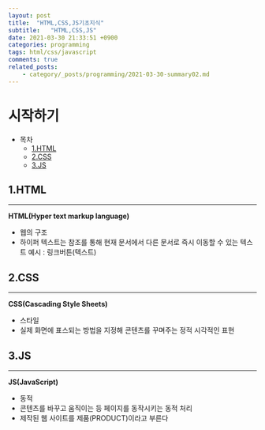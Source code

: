 ```yaml
---
layout: post
title:  "HTML,CSS,JS기초지식"
subtitle:   "HTML,CSS,JS"
date: 2021-03-30 21:33:51 +0900
categories: programming
tags: html/css/javascript
comments: true
related_posts:
    - category/_posts/programming/2021-03-30-summary02.md
---
```

# 시작하기

- 목차
    + [1.HTML](#1.HTML)
    - [2.CSS](#2.CSS)
    - [3.JS](#3.JS)


## 1.HTML
---
**HTML(Hyper text markup language)**
* 웹의 구조
* 하이퍼 텍스트는 참조를 통해 현재 문서에서 다른 문서로 즉시 이동할 수 있는 텍스트
예시 : 링크버튼(텍스트)

## 2.CSS
---
**CSS(Cascading Style Sheets)**
* 스타일
* 실제 화면에 표스되는 방법을 지정해 콘텐츠를 꾸며주는 정적 시각적인 표현

## 3.JS
---
**JS(JavaScript)**
* 동적
* 콘텐츠를 바꾸고 움직이는 등 페이지를 동작시키는 동적 처리
* 제작된 웹 사이트를 제품(PRODUCT)이라고 부른다
